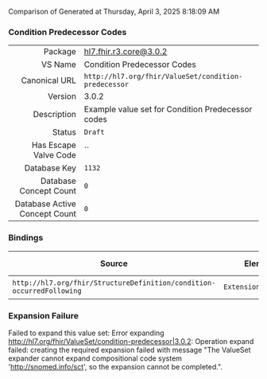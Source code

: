 Comparison of 
Generated at Thursday, April 3, 2025 8:18:09 AM

### Condition Predecessor Codes

|      |     |
| ---: | --- |
| Package | hl7.fhir.r3.core@3.0.2 |
| VS Name | Condition Predecessor Codes |
| Canonical URL | `http://hl7.org/fhir/ValueSet/condition-predecessor` |
| Version | 3.0.2 |
| Description | Example value set for Condition Predecessor codes |
| Status | `Draft` |
| Has Escape Valve Code | `` |
| Database Key | `1132` |
| Database Concept Count | `0` |
| Database Active Concept Count | `0` |
### Bindings

| Source | Element | Binding | Strength | Element Short |
| ------ | ------- | ------- | -------- | ------------- |
| `http://hl7.org/fhir/StructureDefinition/condition-occurredFollowing` | `Extension.value[x]` | `http://hl7.org/fhir/ValueSet/condition-predecessor` | `Example` | Value of extension |

### Expansion Failure

Failed to expand this value set: Error expanding http://hl7.org/fhir/ValueSet/condition-predecessor|3.0.2: Operation expand failed: creating the required expansion failed with message "The ValueSet expander cannot expand compositional code system 'http://snomed.info/sct', so the expansion cannot be completed.".
